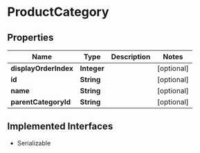 

# ProductCategory


## Properties

| Name | Type | Description | Notes |
|------------ | ------------- | ------------- | -------------|
|**displayOrderIndex** | **Integer** |  |  [optional] |
|**id** | **String** |  |  [optional] |
|**name** | **String** |  |  [optional] |
|**parentCategoryId** | **String** |  |  [optional] |


## Implemented Interfaces

* Serializable

